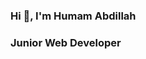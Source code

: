 ### Hi 👋, I'm Humam Abdillah

### Junior Web Developer

<!--
**abdipitu/abdipitu** is a ✨ _special_ ✨ repository because its `README.md` (this file) appears on your GitHub profile.

Here are some ideas to get you started:

List Projek 1 September 2024
- [x] dashboard admin projek web-bioskop (moza)
- [ ] pamflet kerja full-stuck developer (jastin)
- [ ] desain web company profile (nendra)
-->
